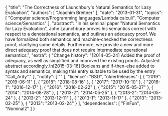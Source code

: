 {
    "title": "The Correctness of Launchbury's Natural Semantics for Lazy Evaluation",
    "authors": [
        "Joachim Breitner"
    ],
    "date": "2013-01-31",
    "topics": [
        "Computer science/Programming languages/Lambda calculi",
        "Computer science/Semantics"
    ],
    "abstract": "In his seminal paper \"Natural Semantics for Lazy Evaluation\", John Launchbury proves his semantics correct with respect to a denotational semantics, and outlines an adequacy proof. We have formalized both semantics and machine-checked the correctness proof, clarifying some details. Furthermore, we provide a new and more direct adequacy proof that does not require intermediate operational semantics.",
    "extra": {
        "Change history": "[2014-05-24] Added the proof of adequacy, as well as simplified and improved the existing proofs. Adjusted abstract accordingly.\n[2015-03-16] Booleans and if-then-else added to syntax and semantics, making this entry suitable to be used by the entry \"Call_Arity\"."
    },
    "notify": [
        ""
    ],
    "licence": "BSD",
    "olderReleases": [
        {
            "2019": "2019-06-11"
        },
        {
            "2018": "2018-08-16"
        },
        {
            "2017": "2017-10-10"
        },
        {
            "2016-1": "2016-12-17"
        },
        {
            "2016": "2016-02-22"
        },
        {
            "2015": "2015-05-27"
        },
        {
            "2014": "2014-08-28"
        },
        {
            "2013-2": "2014-05-25"
        },
        {
            "2013-2": "2014-05-24"
        },
        {
            "2013-2": "2013-12-11"
        },
        {
            "2013-1": "2013-11-17"
        },
        {
            "2013": "2013-02-25"
        },
        {
            "2013": "2013-02-24"
        }
    ],
    "dependencies": [
        "FinFun",
        "Nominal2"
    ]
}